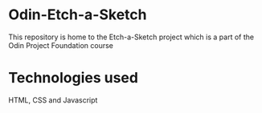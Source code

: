 # Odin-Etch-a-Sketch

This repository is home to the Etch-a-Sketch project which is a part of the Odin Project Foundation course

# Technologies used

HTML, CSS and Javascript
